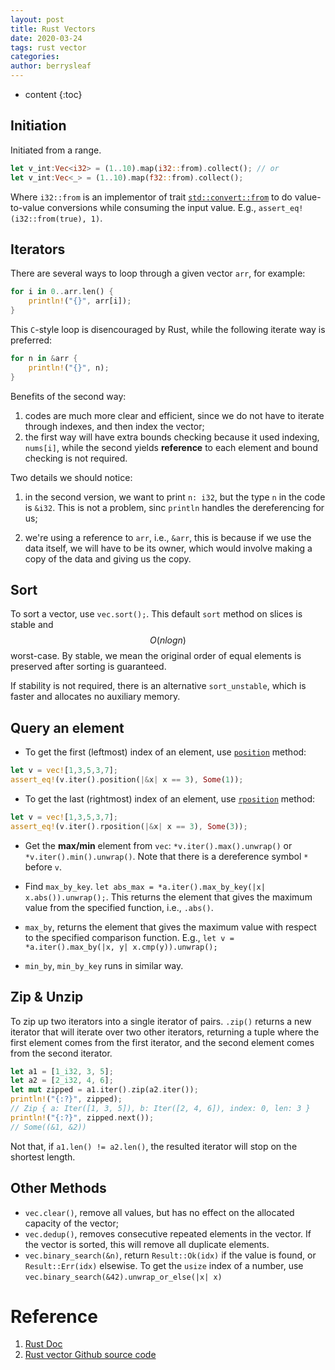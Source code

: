 ```yaml
---
layout: post
title: Rust Vectors
date: 2020-03-24
tags: rust vector
categories: 
author: berrysleaf
---
```

* content
{:toc}

## Initiation

Initiated from a range. 



```rust
let v_int:Vec<i32> = (1..10).map(i32::from).collect(); // or 
let v_int:Vec<_> = (1..10).map(f32::from).collect();
```
Where `i32::from` is an implementor of trait [`std::convert::from`](https://doc.rust-lang.org/std/convert/trait.From.html) to do value-to-value conversions while consuming the input value. E.g., `assert_eq!(i32::from(true), 1)`. 



## Iterators 
There are several ways to loop through a given vector `arr`, for example:
```rust
for i in 0..arr.len() {
    println!("{}", arr[i]);
}
```

This `C`-style loop is disencouraged by Rust, while the following iterate way is preferred: 
```rust
for n in &arr {
    println!("{}", n);
}
```
Benefits of the second way:

1. codes are much more clear and efficient, since we do not have to iterate through indexes, and then index the vector;
2. the first way will have extra bounds checking because it used indexing, `nums[i]`, while the second yields **reference** to each element and bound checking is not required. 

Two details we should notice: 
1. in the second version, we want to print `n: i32`, but the type `n` in the code is `&i32`. This is not a problem, sinc `println` handles the dereferencing for us;

2. we're using a reference to `arr`, i.e., `&arr`, this is because if we use the data itself, we will have to be its owner, which would involve making a copy of the data and giving us the copy.



## Sort

To sort a vector, use `vec.sort();`. This default `sort` method on slices is stable and $$O(nlogn)$$  worst-case. 
By stable, we mean the original order of equal elements is preserved after sorting is guaranteed.


If stability is not required, there is an alternative `sort_unstable`, which is faster and allocates no auxiliary memory.


## Query an element
* To get the first (leftmost) index of an element, use [`position`](https://doc.rust-lang.org/std/iter/trait.Iterator.html#method.position) method:
```rust
let v = vec![1,3,5,3,7];
assert_eq!(v.iter().position(|&x| x == 3), Some(1));
```
* To get the last (rightmost) index of an element, use [`rposition`](https://doc.rust-lang.org/std/iter/trait.Iterator.html#method.rposition) method:
```rust
let v = vec![1,3,5,3,7];
assert_eq!(v.iter().rposition(|&x| x == 3), Some(3));
```
* Get the **max/min** element from `vec`: `*v.iter().max().unwrap()` or `*v.iter().min().unwrap()`. Note that there is a dereference symbol `*` before `v`.

* Find `max_by_key`. `let abs_max = *a.iter().max_by_key(|x| x.abs()).unwrap();`. This returns the element that gives the maximum value from the specified function, i.e., `.abs()`.

* `max_by`, returns the element that gives the maximum value with respect to the specified comparison function. E.g., `let v = *a.iter().max_by(|x, y| x.cmp(y)).unwrap();` 

* `min_by`, `min_by_key` runs in similar way. 


## Zip & Unzip 
To zip up two iterators into a single iterator of pairs. `.zip()` returns a new iterator that will iterate over two other iterators, returning a tuple where the first element comes from the first iterator, and the second element comes from the second iterator.

```rust
let a1 = [1_i32, 3, 5]; 
let a2 = [2_i32, 4, 6];
let mut zipped = a1.iter().zip(a2.iter());
println!("{:?}", zipped);
// Zip { a: Iter([1, 3, 5]), b: Iter([2, 4, 6]), index: 0, len: 3 }
println!("{:?}", zipped.next());
// Some((&1, &2))
```

Not that, if `a1.len() != a2.len()`, the resulted iterator will stop on the shortest length.




## Other Methods

* `vec.clear()`, remove all values, but has no effect on the allocated capacity of the vector; 
* `vec.dedup()`, removes consecutive repeated elements in the vector. If the vector is sorted, this will remove all duplicate elements. 
* `vec.binary_search(&n)`, return `Result::Ok(idx)` if the value is found, or `Result::Err(idx)` elsewise. To get the `usize` index of a number, use `vec.binary_search(&42).unwrap_or_else(|x| x)`


# Reference

1. [Rust Doc](https://doc.rust-lang.org/1.8.0/book/iterators.html)
2. [Rust vector Github source code](https://github.com/rust-lang/rust/blob/master/src/liballoc/vec.rs)
